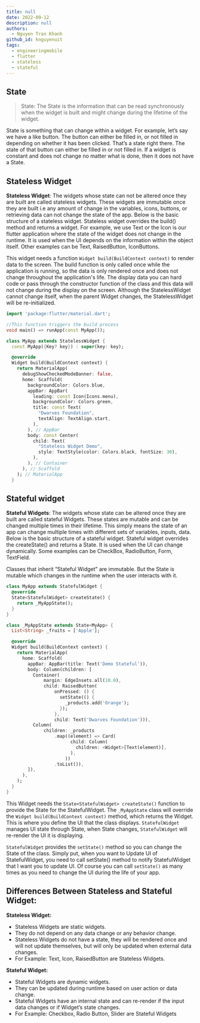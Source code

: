 ```yaml
---
title: null
date: 2022-09-12
description: null
authors:
  - Nguyen Tran Khanh
github_id: knguyenuit
tags:
  - engineeringmobile
  - flutter
  - stateless
  - stateful
---
```


## State
> State: The State is the information that can be read synchronously when the widget is built and might change during the lifetime of the widget.

State is something that can change within a widget. For example, let’s say we have a like button. The button can either be filled in, or not filled in depending on whether it has been clicked. That’s a state right there. The state of that button can either be filled in or not filled in. If a widget is constant and does not change no matter what is done, then it does not have a State.

## Stateless Widget
**Stateless Widget**: The widgets whose state can not be altered once they are built are called stateless widgets. These widgets are immutable once they are built i.e any amount of change in the variables, icons, buttons, or retrieving data can not change the state of the app. Below is the basic structure of a stateless widget. Stateless widget overrides the build() method and returns a widget. For example, we use Text or the Icon is our flutter application where the state of the widget does not change in the runtime. It is used when the UI depends on the information within the object itself. Other examples can be Text, RaisedButton, IconButtons.

This widget needs a function `Widget build(BuildContext context)` to render data to the screen. The build function is only called once while the application is running, so the data is only rendered once and does not change throughout the application's life. The display data you can hard code or pass through the constructor function of the class and this data will not change during the display on the screen. Although the StatelessWidget cannot change itself, when the parent Widget changes, the StatelessWidget will be re-initialized.

```Dart
import 'package:flutter/material.dart';

//This function triggers the build process
void main() => runApp(const MyApp());

class MyApp extends StatelessWidget {
  const MyApp({Key? key}) : super(key: key);

  @override
  Widget build(BuildContext context) {
    return MaterialApp(
      debugShowCheckedModeBanner: false,
      home: Scaffold(
        backgroundColor: Colors.blue,
        appBar: AppBar(
          leading: const Icon(Icons.menu),
          backgroundColor: Colors.green,
          title: const Text(
            "Dwarves Foundation",
            textAlign: TextAlign.start,
          ),
        ), // AppBar
        body: const Center(
          child: Text(
            "Stateless Widget Demo",
            style: TextStyle(color: Colors.black, fontSize: 30),
          ),
        ), // Container
      ), // Scaffold
    ); // MaterialApp
  }
```

## Stateful widget
**Stateful Widgets**: The widgets whose state can be altered once they are built are called stateful Widgets. These states are mutable and can be changed multiple times in their lifetime. This simply means the state of an app can change multiple times with different sets of variables, inputs, data. Below is the basic structure of a stateful widget. Stateful widget overrides the createState() and returns a State. It is used when the UI can change dynamically. Some examples can be CheckBox, RadioButton, Form, TextField.

Classes that inherit “Stateful Widget” are immutable. But the State is mutable which changes in the runtime when the user interacts with it.

```Dart
class MyApp extends StatefulWidget {
  @override
  State<StatefulWidget> createState() {
    return _MyAppState();
  }
}

class _MyAppState extends State<MyApp> {
  List<String> _fruits = ['Apple'];

  @override
  Widget build(BuildContext context) {
    return MaterialApp(
      home: Scaffold(
        appBar: AppBar(title: Text('Demo Stateful')),
        body: Column(children: [
          Container(
              margin: EdgeInsets.all(10.0),
              child: RaisedButton(
                  onPressed: () {
                    setState(() {
                      _products.add('Orange');
                    });
                  },
                  child: Text('Dwarves Foundation'))),
          Column(
              children: _products
                  .map((element) => Card(
                        child: Column(
                          children: <Widget>[Text(element)],
                        ),
                      ))
                  .toList()),
        ]),
      ),
    );
  }
}
```
This Widget needs the `State<StatefulWidget> createState()` function to provide the State for the StatefulWidget.
The `_MyAppState` class will override the `Widget build(BuildContext context)` method, which returns the Widget. This is where you define the UI that the class displays. `StatefulWidget` manages UI state through State, when State changes, `StatefulWidget` will re-render the UI it is displaying.

`StatefulWidget` provides the `setState()` method so you can change the State of the class. Simply put, when you want to Update UI of StatefulWidget, you need to call setState() method to notify StatefulWidget that I want you to update UI. Of course you can call `setState()` as many times as you need to change the UI during the life of your app.

## Differences Between Stateless and Stateful Widget:
**Stateless Widget:**
  * Stateless Widgets are static widgets.
  * They do not depend on any data change or any behavior change.
  * Stateless Widgets do not have a state, they will be rendered once and will not update themselves, but will only be updated when external data changes.
  * For Example: Text, Icon, RaisedButton are Stateless Widgets.

**Stateful Widget:**
  * Stateful Widgets are dynamic widgets.
  * They can be updated during runtime based on user action or data change.
  * Stateful Widgets have an internal state and can re-render if the input data changes or if Widget’s state changes.
  * For Example: Checkbox, Radio Button, Slider are Stateful Widgets

